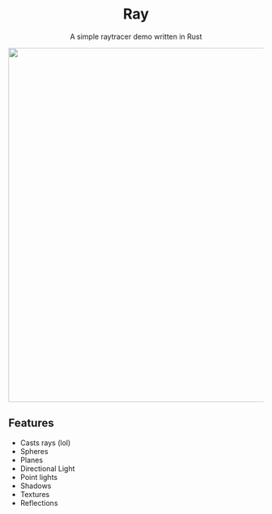 <h1 align="center">Ray</h1>
<p align="center">
A simple raytracer demo written in Rust 
</p> 


<p align="center">
<img src="https://user-images.githubusercontent.com/43417195/150177583-cdd23d4f-adeb-463b-ab52-97b6d01fd284.png" width="700px">
</p> 


## Features
- Casts rays (lol) 
- Spheres 
- Planes
- Directional Light 
- Point lights
- Shadows
- Textures 
- Reflections
